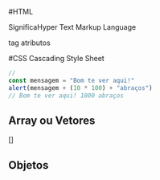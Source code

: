 #HTML

SignificaHyper Text Markup Language

tag
atributos


#CSS
  Cascading Style Sheet



```js
//
const mensagem = "Bom te ver aqui!"
alert(mensagem + (10 * 100) + "abraços")
// Bom te ver aqui! 1000 abraços
```

## Array ou Vetores
[]

## Objetos